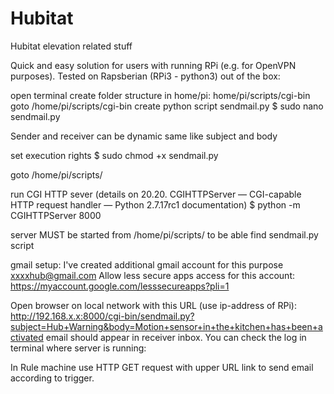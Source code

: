 # Hubitat
Hubitat elevation related stuff

Quick and easy solution for users with running RPi (e.g. for OpenVPN purposes).
Tested on Rapsberian (RPi3 - python3) out of the box:

open terminal
create folder structure in home/pi: home/pi/scripts/cgi-bin
goto /home/pi/scripts/cgi-bin
create python script sendmail.py
$ sudo nano sendmail.py

Sender and receiver can be dynamic same like subject and body

set execution rights
$ sudo chmod +x sendmail.py

goto /home/pi/scripts/

run CGI HTTP sever (details on 20.20. CGIHTTPServer — CGI-capable HTTP request handler — Python 2.7.17rc1 documentation)
$ python -m CGIHTTPServer 8000

server MUST be started from /home/pi/scripts/ to be able find sendmail.py script

gmail setup:
I've created additional gmail account for this purpose xxxxhub@gmail.com
Allow less secure apps access for this account: https://myaccount.google.com/lesssecureapps?pli=1

Open browser on local network with this URL (use ip-address of RPi):
http://192.168.x.x:8000/cgi-bin/sendmail.py?subject=Hub+Warning&body=Motion+sensor+in+the+kitchen+has+been+activated
email should appear in receiver inbox.
You can check the log in terminal where server is running:


In Rule machine use HTTP GET request with upper URL link to send email according to trigger.
